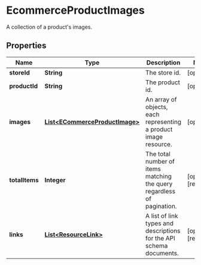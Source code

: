 

# EcommerceProductImages

A collection of a product's images.

## Properties

| Name | Type | Description | Notes |
|------------ | ------------- | ------------- | -------------|
|**storeId** | **String** | The store id. |  [optional] |
|**productId** | **String** | The product id. |  [optional] |
|**images** | [**List&lt;ECommerceProductImage&gt;**](ECommerceProductImage.md) | An array of objects, each representing a product image resource. |  [optional] |
|**totalItems** | **Integer** | The total number of items matching the query regardless of pagination. |  [optional] [readonly] |
|**links** | [**List&lt;ResourceLink&gt;**](ResourceLink.md) | A list of link types and descriptions for the API schema documents. |  [optional] [readonly] |



